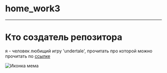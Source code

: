 # home_work3

---

# Кто создатель репозитора

я - человек любищий игру 'undertale', прочитать про которой можно прочитать по [ссылке](https://ru.wikipedia.org/wiki/Undertale)

![Иконка мема](https://img.wattpad.com/75ce38537dcf8860c430f8010506cf61d5aaf322/68747470733a2f2f73332e616d617a6f6e6177732e636f6d2f776174747061642d6d656469612d736572766963652f53746f7279496d6167652f7278592d49423247345544534b673d3d2d33312e313633346564343135396566636432333439373132393236313134322e6a7067)
